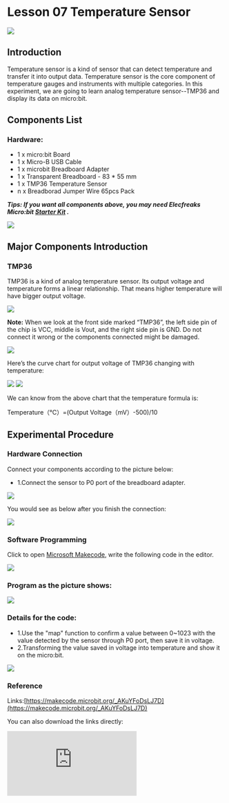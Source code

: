 # Lesson 07 Temperature Sensor

 ![](./images/fMCJitN.jpg)

## Introduction


Temperature sensor is a kind of sensor that can detect temperature and transfer it into output data. Temperature sensor is the core component of temperature gauges and instruments with multiple categories. In this experiment, we are going to learn analog temperature sensor--TMP36 and display its data on micro:bit.

## Components List


### Hardware:
- 1 x micro:bit Board
- 1 x Micro-B USB Cable
- 1 x microbit Breadboard Adapter
- 1 x Transparent Breadboard - 83 * 55 mm
- 1 x TMP36 Temperature Sensor
- n x Breadborad Jumper Wire 65pcs Pack

***Tips: If you want all components above, you may need Elecfreaks Micro:bit [Starter Kit](https://www.elecfreaks.com/micro-bit-starter-kit.html) .***

![](./images/W4tseua.jpg)

## Major Components Introduction

### TMP36

TMP36 is a kind of analog temperature sensor. Its output voltage and temperature forms a linear relationship. That means higher temperature will have bigger output voltage.

![](./images/SDoXRcM.jpg)

**Note:**
When we look at the front side marked “TMP36”, the left side pin of the chip is VCC, middle is Vout, and the right side pin is GND. Do not connect it wrong or the components connected might be damaged.

![](./images/P6ZkUDh.jpg)

Here’s the curve chart for output voltage of TMP36 changing with temperature:

![](./images/5R7izFc.jpg)
![](./images/U2c4qdp.jpg)

We can know from the above chart that the temperature formula is:

Temperature（℃）=(Output Voltage（mV）-500)/10

## Experimental Procedure

### Hardware Connection
Connect your components according to the picture below:

- 1.Connect the sensor to P0 port of the breadboard adapter.

![](./images/HnUeLBR.jpg)

You would see as  below after you finish the connection:

![](./images/IAor80B.jpg)

### Software Programming

Click to open [Microsoft Makecode](https://makecode.microbit.org/), write the following code in the editor.

![](./images/JHZUvh2.png)

### Program as the picture shows:

![](./images/8kZxYpc.png)

### Details for the code:
- 1.Use the "map" function to confirm a value between 0~1023 with the value detected by the sensor through P0 port, then save it in voltage.
- 2.Transforming the value saved in voltage into temperature and show it on the micro:bit.

![](./images/8kZxYpc.png)

### Reference
Links:[https://makecode.microbit.org/_AKuYFoDsLJ7D](https://makecode.microbit.org/_AKuYFoDsLJ7D)

You can also download the links directly:

<div
    style={{
        position: 'relative',
        paddingBottom: '60%',
        overflow: 'hidden',
    }}
>
    <iframe
        src="https://makecode.microbit.org/_AKuYFoDsLJ7D"
        frameborder="0"
        sandbox="allow-popups allow-forms allow-scripts allow-same-origin"
        style={{
            position: 'absolute',
            width: '100%',
            height: '100%',
        }}
    />
</div>

## Result

The current temperature is showing on the micro:bit.

![](./images/b0w5PkN.gif)


## Exploration


## FAQ
